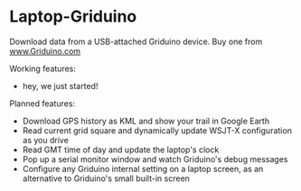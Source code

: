# Laptop-Griduino
Download data from a USB-attached Griduino device. Buy one from www.Griduino.com

Working features:
* hey, we just started!

Planned features:
* Download GPS history as KML and show your trail in Google Earth
* Read current grid square and dynamically update WSJT-X configuration as you drive
* Read GMT time of day and update the laptop's clock
* Pop up a serial monitor window and watch Griduino's debug messages
* Configure any Griduino internal setting on a laptop screen, as an alternative to Griduino's small built-in screen
